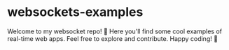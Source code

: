 # websockets-examples
Welcome to my websocket repo! 👋 Here you'll find some cool examples of real-time web apps. Feel free to explore and contribute. Happy coding! 🚀
